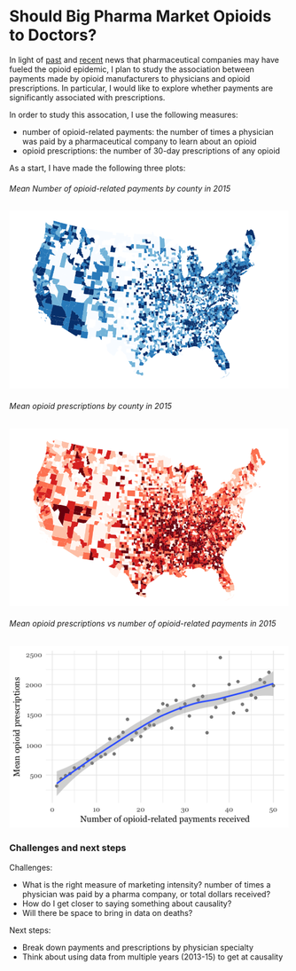 # Should Big Pharma Market Opioids to Doctors?

In light of [past](http://www.nytimes.com/2007/05/10/business/11drug-web.html?mcubz=0) and [recent](http://www.npr.org/sections/thetwo-way/2017/09/19/552135830/41-states-to-investigate-pharmaceutical-companies-over-opioids) news that pharmaceutical companies may have fueled the opioid epidemic, I plan to study the association between payments made by opioid manufacturers to physicians and opioid prescriptions. In particular, I would like to explore whether payments are significantly associated with prescriptions.

In order to study this assocation, I use the following measures:
- number of opioid-related payments: the number of times a physician was paid by a pharmaceutical company to learn about an opioid
- opioid prescriptions: the number of 30-day prescriptions of any opioid

As a start, I have made the following three plots:

###### Mean Number of opioid-related payments by county in 2015

![Image](https://raw.githubusercontent.com/kdanesh/dataviz-project/master/plots/map_meetings.png)

###### Mean opioid prescriptions by county in 2015

![Image](https://raw.githubusercontent.com/kdanesh/dataviz-project/master/plots/map_30dayfill.png)

###### Mean opioid prescriptions vs number of opioid-related payments in 2015

![Image](https://raw.githubusercontent.com/kdanesh/dataviz-project/master/plots/meetings_30dayfill.png)

### Challenges and next steps

Challenges:
- What is the right measure of marketing intensity? number of times a physician was paid by a pharma company, or total dollars received?
- How do I get closer to saying something about causality?
- Will there be space to bring in data on deaths?

Next steps:
- Break down payments and prescriptions by physician specialty
- Think about using data from multiple years (2013-15) to get at causality